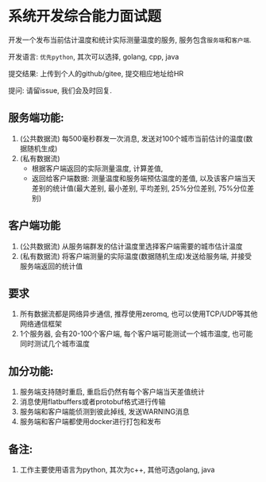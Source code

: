 # 系统开发综合能力面试题

开发一个发布当前估计温度和统计实际测量温度的服务, 服务包含`服务端`和`客户端`.

开发语言: `优先python`, 其次可以选择, golang, cpp, java

提交结果: 上传到个人的github/gitee, 提交相应地址给HR

提问: 请留issue, 我们会及时回复.

## 服务端功能:
1. (公共数据流) 每500毫秒群发一次消息, 发送对100个城市当前估计的温度(数据随机生成)
2. (私有数据流) 
 	- 根据客户端返回的实际测量温度, 计算差值, 
	- 返回给客户端数据: 测量温度和服务端预估温度的差值, 以及该客户端当天差别的统计值(最大差别, 最小差别, 平均差别, 25%分位差别, 75%分位差别) 

## 客户端功能
1. (公共数据流) 从服务端群发的估计温度里选择客户端需要的城市估计温度
2. (私有数据流) 将客户端测量的实际温度(数据随机生成)发送给服务端, 并接受服务端返回的统计值

## 要求
1. 所有数据流都是网络异步通信, 推荐使用zeromq, 也可以使用TCP/UDP等其他网络通信框架
2. 1个服务器, 会有20-100个客户端, 每个客户端可能测试一个城市温度, 也可能同时测试几个城市温度

## 加分功能: 
1. 服务端支持随时重启, 重启后仍然有每个客户端当天差值统计
2. 消息使用flatbuffers或者protobuf格式进行传输
3. 服务端和客户端能侦测到彼此掉线, 发送WARNING消息
3. 服务端和客户端都使用docker进行打包和发布

## 备注:
1. 工作主要使用语言为python, 其次为c++, 其他可选golang, java
